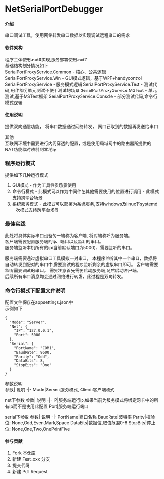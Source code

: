 # NetSerialPortDebugger

#### 介绍
串口调试工具，使用网络转发串口数据以实现调试远程串口的需求

#### 软件架构
程序主体使用.net6实现,服务部署使用.net7  
基础结构划分情况如下  
SerialPortProxyService.Common - 核心、公共逻辑
SerialPortProxyService.Win - GUI模式逻辑，基于WPF+handycontrol
SerialPortProxyService - 服务模式逻辑
SerialPortProxyService.Test - 测试代码,用作部分单元测试不便于测试的场景
SerialPortProxyService.MSTest - 单元测试,基于MSTest框架
SerialPortProxyService.Console - 部分测试代码,命令行模式逻辑


#### 使用说明
提供双向通信功能，
将串口数据通过网络转发，
网口获取到的数据再发送给串口


其他  
互联网环境中需要进行内网穿透的配置，或是使用局域网中的路由器所提供的NAT功能临时映射到本地ip


### 程序运行模式
提供如下几种运行模式
1. GUI模式 - 作为工具性质场景使用
2. 命令行模式 - 此模式可以作为中间件在其他需要使用的位置进行调用 - 此模式支持跨平台场景
3. 系统服务模式 - 此模式可以部署为系统服务,支持windows及linux下systemd - 次模式支持跨平台场景


### 最佳实践
此处将具体实际串口设备的一端称为客户端, 将对端称呼为服务端。  
客户端需要配置服务端的ip、端口以及监听的串口。  
服务端监听本机所有的ip(当前默认端口为5000)、需要监听的串口。  


服务端需要通过虚拟串口工具模拟一对串口，
本程序监听其中一个串口，数据将自动转发到配对的串口中,需要测试的程序监听剩余的虚拟串口即可。 
客户端需要监听需要调试的串口。
需要注意首先需要启动服务端,随后启动客户端。  
后续所有串口消息均会通过网络进行转发，此过程是双向转发。  


### 命令行模式下配置文件说明
配置文件保存在appsettings.json中  
示例如下
```
{
  "Mode": "Server",
  "Net": {
    "IP": "127.0.0.1",
    "Port": 5000
  },
  "Serial": {
    "PortName": "COM1",
    "BaudRate": 9600,
    "Parity": "Odd",
    "DataBits": 8,
    "StopBits": "One"
  }
}
```

参数说明  
参数| 说明
-|-
Mode|Server:服务模式,  Client:客户端模式

net下参数
参数| 说明
-|-
IP|服务端运行ip,如果当前为服务模式将绑定网卡中的所有ip而不是使用此配置
Port|服务端运行端口


serial下参数
参数| 说明
-|-
PortName|串口名称
BaudRate|波特率
Parity|校验位: None,Odd,Even,Mark,Space
DataBits|数据位,取值范围0-8
StopBits|停止位: None,One,Two,OnePointFive



#### 参与贡献

1.  Fork 本仓库
2.  新建 Feat_xxx 分支
3.  提交代码
4.  新建 Pull Request
